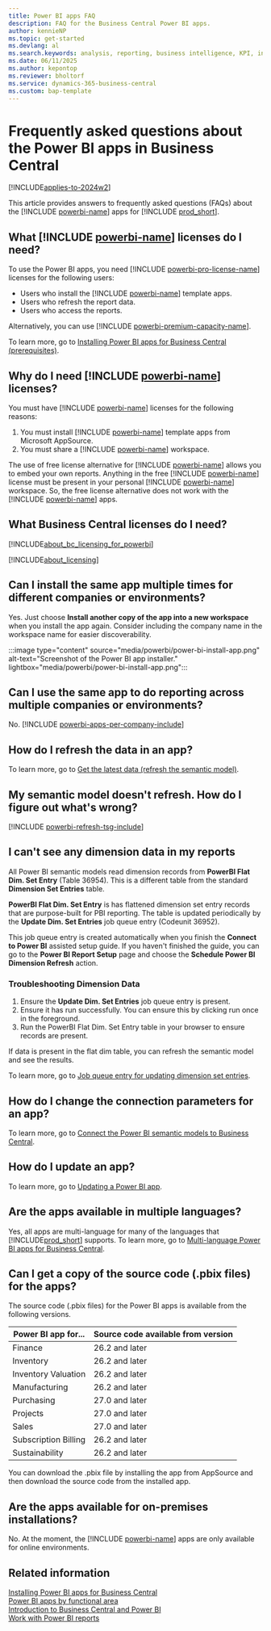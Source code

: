 ```yaml
---
title: Power BI apps FAQ
description: FAQ for the Business Central Power BI apps.
author: kennieNP
ms.topic: get-started
ms.devlang: al
ms.search.keywords: analysis, reporting, business intelligence, KPI, installation, administration
ms.date: 06/11/2025
ms.author: kepontop
ms.reviewer: bholtorf
ms.service: dynamics-365-business-central
ms.custom: bap-template
---
```


# Frequently asked questions about the Power BI apps in Business Central

[!INCLUDE[applies-to-2024w2](includes/applies-to-2024w2.md)]

This article provides answers to frequently asked questions (FAQs) about the [!INCLUDE [powerbi-name](includes/powerbi-name.md)] apps for [!INCLUDE [prod_short](includes/prod_short.md)].

## What [!INCLUDE [powerbi-name](includes/powerbi-name.md)] licenses do I need?

To use the Power BI apps, you need [!INCLUDE [powerbi-pro-license-name](includes/powerbi-pro-license-name.md)] licenses for the following users:

- Users who install the [!INCLUDE [powerbi-name](includes/powerbi-name.md)] template apps.
- Users who refresh the report data.
- Users who access the reports.

Alternatively, you can use [!INCLUDE [powerbi-premium-capacity-name](includes/powerbi-premium-capacity-name.md)].

To learn more, go to [Installing Power BI apps for Business Central (prerequisites)](across-powerbi-install-business-central-apps.md#prerequisites).

## Why do I need [!INCLUDE [powerbi-name](includes/powerbi-name.md)] licenses?

You must have [!INCLUDE [powerbi-name](includes/powerbi-name.md)] licenses for the following reasons:

1. You must install [!INCLUDE [powerbi-name](includes/powerbi-name.md)] template apps from Microsoft AppSource.
2. You must share a [!INCLUDE [powerbi-name](includes/powerbi-name.md)] workspace.

The use of free license alternative for [!INCLUDE [powerbi-name](includes/powerbi-name.md)] allows you to embed your own reports. Anything in the free [!INCLUDE [powerbi-name](includes/powerbi-name.md)] license must be present in your personal [!INCLUDE [powerbi-name](includes/powerbi-name.md)] workspace. So, the free license alternative does not work with the [!INCLUDE [powerbi-name](includes/powerbi-name.md)] apps.

## What Business Central licenses do I need?

[!INCLUDE[about_bc_licensing_for_powerbi](includes/about_bc_licensing_for_powerbi.md)]

[!INCLUDE[about_licensing](includes/about_licensing.md)]

## Can I install the same app multiple times for different companies or environments?

Yes. Just choose **Install another copy of the app into a new workspace** when you install the app again. Consider including the company name in the workspace name for easier discoverability.

:::image type="content" source="media/powerbi/power-bi-install-app.png" alt-text="Screenshot of the Power BI app installer." lightbox="media/powerbi/power-bi-install-app.png":::

## Can I use the same app to do reporting across multiple companies or environments?

No. [!INCLUDE [powerbi-apps-per-company-include](includes/powerbi-apps-per-company-include.md)]

## How do I refresh the data in an app?

To learn more, go to [Get the latest data (refresh the semantic model)](./across-powerbi-install-business-central-apps.md#get-the-latest-data-refresh-the-semantic-model).

## My semantic model doesn't refresh. How do I figure out what's wrong?

[!INCLUDE [powerbi-refresh-tsg-include](includes/powerbi-refresh-tsg-include.md)]

## I can't see any dimension data in my reports

All Power BI semantic models read dimension records from **PowerBI Flat Dim. Set Entry** (Table 36954). This is a different table from the standard **Dimension Set Entries** table.

**PowerBI Flat Dim. Set Entry** is has flattened dimension set entry records that are purpose-built for PBI reporting. The table is updated periodically by the **Update Dim. Set Entries** job queue entry (Codeunit 36952).

This job queue entry is created automatically when you finish the **Connect to Power BI** assisted setup guide. If you haven't finished the guide, you can go to the **Power BI Report Setup** page and choose the **Schedule Power BI Dimension Refresh** action.

### Troubleshooting Dimension Data

1. Ensure the **Update Dim. Set Entries** job queue entry is present.
1. Ensure it has run successfully. You can ensure this by clicking run once in the foreground.
1. Run the PowerBI Flat Dim. Set Entry table in your browser to ensure records are present.

If data is present in the flat dim table, you can refresh the semantic model and see the results.

To learn more, go to [Job queue entry for updating dimension set entries](across-powerbi-install-business-central-apps.md#job-queue-entry-for-updating-dimension-set-entries).

## How do I change the connection parameters for an app?

To learn more, go to [Connect the Power BI semantic models to Business Central](across-powerbi-install-business-central-apps.md#connect-the-power-bi-semantic-models-to-business-central).

## How do I update an app?

To learn more, go to [Updating a Power BI app](across-powerbi-install-business-central-apps.md#updating-a-power-bi-app).

## Are the apps available in multiple languages?

Yes, all apps are multi-language for many of the languages that [!INCLUDE[prod_short](includes/prod_short.md)] supports. To learn more, go to [Multi-language Power BI apps for Business Central](across-powerbi-business-central-apps-multi-language.md).

## Can I get a copy of the source code (.pbix files) for the apps?

The source code (.pbix files) for the Power BI apps is available from the following versions.

| Power BI app for...            | Source code available from version | 
|--------------------------------| -------------- | 
| Finance                        | 26.2 and later | 
| Inventory                      | 26.2 and later | 
| Inventory Valuation            | 26.2 and later | 
| Manufacturing                  | 26.2 and later | 
| Purchasing                     | 27.0 and later | 
| Projects                       | 27.0 and later | 
| Sales                          | 27.0 and later | 
| Subscription Billing           | 26.2 and later | 
| Sustainability                 | 26.2 and later | 

You can download the .pbix file by installing the app from AppSource and then download the source code from the installed app.

## Are the apps available for on-premises installations?

No. At the moment, the [!INCLUDE [powerbi-name](includes/powerbi-name.md)] apps are only available for online environments.

## Related information

[Installing Power BI apps for Business Central](across-powerbi-install-business-central-apps.md)  
[Power BI apps by functional area](across-powerbi-apps-by-functional-area.md)  
[Introduction to Business Central and Power BI](admin-powerbi.md)  
[Work with Power BI reports](across-working-with-powerbi.md)  
